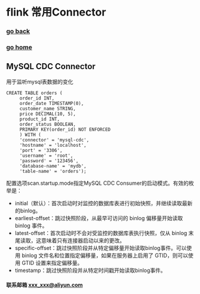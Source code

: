#  flink 常用Connector
### [go back](/x2q/flink/flink)      
### [go home](/x2q)       

## MySQL CDC Connector
用于监听mysql表数据的变化
```
CREATE TABLE orders (
     order_id INT,
     order_date TIMESTAMP(0),
     customer_name STRING,
     price DECIMAL(10, 5),
     product_id INT,
     order_status BOOLEAN,
     PRIMARY KEY(order_id) NOT ENFORCED
     ) WITH (
     'connector' = 'mysql-cdc',
     'hostname' = 'localhost',
     'port' = '3306',
     'username' = 'root',
     'password' = '123456',
     'database-name' = 'mydb',
     'table-name' = 'orders');
```

配置选项scan.startup.mode指定MySQL CDC Consumer的启动模式。有效的枚举是：
+ initial（默认）：首次启动时对监控的数据库表进行初始快照，并继续读取最新的binlog。
+ earliest-offset：跳过快照阶段，从最早可访问的 binlog 偏移量开始读取 binlog 事件。
+ latest-offset：首次启动时不会对受监控的数据库表执行快照，仅从 binlog 末尾读取，这意味着只有连接器启动以来的更改。
+ specific-offset：跳过快照阶段并从特定偏移量开始读取binlog事件。可以使用 binlog 文件名和位置指定偏移量，如果在服务器上启用了 GTID，则可以使用 GTID 设置来指定偏移量。
+ timestamp：跳过快照阶段并从特定时间戳开始读取binlog事件。




#### 联系邮箱 xxx_xxx@aliyun.com